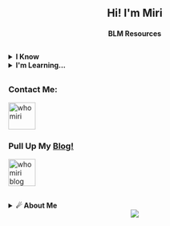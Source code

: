 <h2 align="center">Hi! I'm Miri</h3>
<h4 align="center">BLM Resources</h3>

##



<details>
  <summary><b>I Know</b></summary><br/>

| Language   | Degree   |
| ---        | ---      |
| Python     | AAA (AI) |
| Javascript | AAA (95+)|
| HTML       | AAA (95+)|
| CSS        | AAA (95+)|
| PHP        | AA  (90+)|
| GO         | AA  (90+)|
| DJANGO     | BB  (60+)|
| C++        | B   (55+)|
| REACT N.   | C   (40+)|
| LARAVEL    | C   (45+)|
| SWIFT      | C   (40+)|

<table align="center">
    <tr>
        <td align="center"><img src="https://github-readme-stats.vercel.app/api/top-langs/?username=whomiri&theme=radical&layout=compact" /></td>
    </tr>
</table>

</details>
<details>
  <summary><b>​​I'm Learning...</b></summary><br/>

| Language   | Status   |
| ---        | ---      |
| REACT NAT. | ✅       |
| Java       | ✅       |
| LARAVEL    | ✅       |
| Assembly   | ✅       |
| Rust       | ✅       |
| TypeScript | ♻        |
| C++        | ♻        |
| SWIFT      | ♻        |
</details>

##

<h3 align="left">Contact Me:</h3>
<p align="left">
<a href="https://instagram.com/whomiri" target="blank"><img align="center" src="https://www.freepnglogos.com/uploads/instagram-logo-png-transparent-0.png" alt="whomiri" height="54" width="54" /></a>

<p align="left"

</p>

### Pull Up My [Blog!](https://t.me/whomiri)
<p align="left">
<a href="https://t.me/whomiri" target="blank"><img align="center" src="https://www.freepnglogos.com/uploads/telegram-png/telegram-chat-message-mobile-send-file-smartphone-talk-16.png" alt="whomiri blog  " height="54" width="54" /></a>

</p>




##


##

<details>
    <summary><b>☄ About Me </b></summary><br/>
Hi, I'm Miri

I am an Fullstack Developer. I am a student of INF. TECH. (IT).

</details>

</details>
<div align="center">
<img src="https://spotify-github-profile.vercel.app/api/view?uid=31ujvz3dbbvkskzclqjr5jctdwma&cover_image=false&theme=default&show_offline=false&background_color=121212&interchange=false&bar_color=53b14f&bar_color_cover=false" />
  </div>
